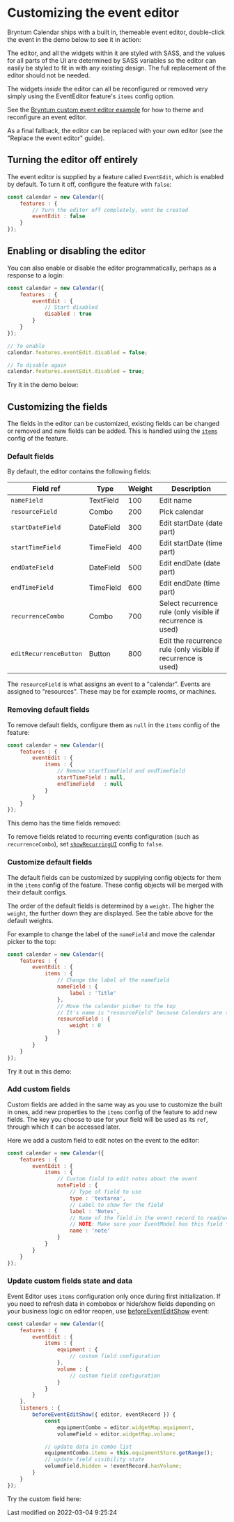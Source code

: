 # Customizing the event editor

Bryntum Calendar ships with a built in, themeable event editor, double-click the event in the demo below to see it in action:

<div class="external-example" data-file="Calendar/guides/eventedit/basic.js"></div>

The editor, and all the widgets within it are styled with SASS, and the values for all parts of the UI are determined by SASS variables so the editor can easily be styled to fit in with any existing design. The full replacement of the editor should not be needed.

The widgets *inside* the editor can all be reconfigured or removed very simply using the EventEditor feature's `items` config option.

See the <a href="../examples/eventedit" target="_blank">Bryntum custom event editor example</a> for how to theme and reconfigure an event editor.

As a final fallback, the editor can be replaced with your own editor (see the "Replace the event editor" guide).

## Turning the editor off entirely

The event editor is supplied by a feature called `EventEdit`, which is enabled by default. To turn it off, configure the
feature with `false`:

```javascript
const calendar = new Calendar({
    features : {
        // Turn the editor off completely, wont be created
        eventEdit : false
    }
});
```

## Enabling or disabling the editor

You can also enable or disable the editor programmatically, perhaps as a response to a login:

```javascript
const calendar = new Calendar({
    features : {
        eventEdit : {
            // Start disabled
            disabled : true
        }
    }
});

// To enable
calendar.features.eventEdit.disabled = false;

// To disable again
calendar.features.eventEdit.disabled = true;
```

Try it in the demo below:

<div class="external-example" data-file="Calendar/guides/eventedit/disable.js"></div>

## Customizing the fields

The fields in the editor can be customized, existing fields can be changed or removed and new fields can be added. This
is handled using the [`items`](#Calendar/feature/EventEdit#config-items) config of the feature.

### Default fields

By default, the editor contains the following fields:

| Field ref              | Type      | Weight | Description                                                    |
|------------------------|-----------|--------|----------------------------------------------------------------|
| `nameField`            | TextField | 100    | Edit name                                                      |
| `resourceField`        | Combo     | 200    | Pick calendar                                                  |
| `startDateField`       | DateField | 300    | Edit startDate (date part)                                     |
| `startTimeField`       | TimeField | 400    | Edit startDate (time part)                                     |
| `endDateField`         | DateField | 500    | Edit endDate (date part)                                       |
| `endTimeField`         | TimeField | 600    | Edit endDate (time part)                                       |
| `recurrenceCombo`      | Combo     | 700    | Select recurrence rule (only visible if recurrence is used)    |
| `editRecurrenceButton` | Button    | 800    | Edit the recurrence rule  (only visible if recurrence is used) |

The `resourceField` is what assigns an event to a "calendar". Events are assigned to "resources". These may be for example rooms, or machines.

### Removing default fields

To remove default fields, configure them as `null` in the `items` config of the feature:

```javascript
const calendar = new Calendar({
    features : {
        eventEdit : {
            items : {
                // Remove startTimeField and endTimeField
                startTimeField : null,
                endTimeField   : null
            }
        }
    }
});
```

This demo has the time fields removed:

<div class="external-example" data-file="Calendar/guides/eventedit/remove.js"></div>

To remove fields related to recurring events configuration (such as `recurrenceCombo`), set [`showRecurringUI`](#Calendar/feature/EventEdit#config-showRecurringUI) config to `false`.

### Customize default fields

The default fields can be customized by supplying config objects for them in the `items` config of the feature. These
config objects will be merged with their default configs.

The order of the default fields is determined by a `weight`. The higher the `weight`, the further down they are
displayed. See the table above for the default weights.

For example to change the label of the `nameField` and move the calendar picker to the top:

```javascript
const calendar = new Calendar({
    features : {
        eventEdit : {
            items : {
                // Change the label of the nameField
                nameField : {
                    label : 'Title'
                },
                // Move the calendar picker to the top
                // It's name is "resourceField" because Calendars are the assigned resources.
                resourceField : {
                    weight : 0
                }
            }
        }
    }
});
```

Try it out in this demo:

<div class="external-example" data-file="Calendar/guides/eventedit/label.js"></div>

### Add custom fields

Custom fields are added in the same way as you use to customize the built in ones, add new properties to the `items`
config of the feature to add new fields. The key you choose to use for your field will be used as its `ref`, through
which it can be accessed later.

Here we add a custom field to edit notes on the event to the editor:

```javascript
const calendar = new Calendar({
    features : {
        eventEdit : {
            items : {
                // Custom field to edit notes about the event
                noteField : {
                    // Type of field to use
                    type : 'textarea',
                    // Label to show for the field
                    label : 'Notes',
                    // Name of the field in the event record to read/write data to
                    // NOTE: Make sure your EventModel has this field for this to link up correctly
                    name : 'note'
                }
            }
        }
    }
});
```

### Update custom fields state and data

Event Editor uses `items` configuration only once during first initialization. If you need to refresh data in combobox or hide/show fields depending on your business logic on editor reopen, use [beforeEventEditShow](#Calendar/feature/EventEdit#event-beforeEventEditShow) event:

```javascript
const calendar = new Calendar({
    features : {
        eventEdit : {
            items : {
                equipment : {
                    // custom field configuration
                },
                volume : {
                    // custom field configuration
                }
            }
        }
    },
    listeners : {
        beforeEventEditShow({ editor, eventRecord }) {
            const
                equipmentCombo = editor.widgetMap.equipment,
                volumeField = editor.widgetMap.volume;

            // update data in combo list
            equipmentCombo.items = this.equipmentStore.getRange();
            // update field visibility state
            volumeField.hidden = !eventRecord.hasVolume;
        }
    }
});
```


Try the custom field here:

<div class="external-example" data-file="Calendar/guides/eventedit/field.js"></div>


<p class="last-modified">Last modified on 2022-03-04 9:25:24</p>